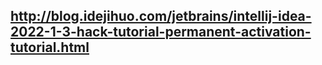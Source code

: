 ## http://blog.idejihuo.com/jetbrains/intellij-idea-2022-1-3-hack-tutorial-permanent-activation-tutorial.html
